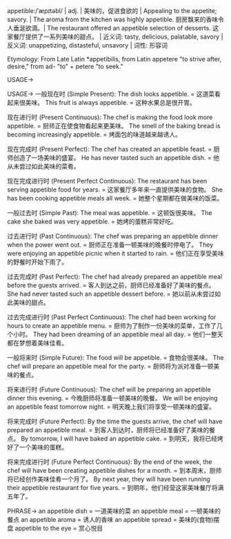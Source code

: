 appetible:/ˈæpɪtəbl/ | adj. | 美味的，促进食欲的 | Appealing to the appetite; savory. | The aroma from the kitchen was highly appetible. 厨房飘来的香味令人垂涎欲滴。|  The restaurant offered an appetible selection of desserts. 这家餐厅提供了一系列美味的甜点。 | 近义词: tasty, delicious, palatable, savory | 反义词: unappetizing, distasteful, unsavory | 词性: 形容词

Etymology: From Late Latin *appetibilis, from Latin appetere "to strive after, desire," from ad- "to" + petere "to seek."

USAGE->

USAGE->
一般现在时 (Simple Present):
The dish looks appetible. = 这道菜看起来很美味。
This fruit is always appetible. = 这种水果总是很开胃。

现在进行时 (Present Continuous):
The chef is making the food look more appetible. = 厨师正在使食物看起来更美味。
The smell of the baking bread is becoming increasingly appetible. = 烤面包的味道越来越诱人。

现在完成时 (Present Perfect):
The chef has created an appetible feast. = 厨师创造了一场美味的盛宴。
He has never tasted such an appetible dish. = 他从未尝过如此美味的菜肴。

现在完成进行时 (Present Perfect Continuous):
The restaurant has been serving appetible food for years. = 这家餐厅多年来一直提供美味的食物。
She has been cooking appetible meals all week. = 她整个星期都在做美味的饭菜。

一般过去时 (Simple Past):
The meal was appetible. = 这顿饭很美味。
The cake she baked was very appetible. = 她烤的蛋糕非常好吃。

过去进行时 (Past Continuous):
The chef was preparing an appetible dinner when the power went out. = 厨师正在准备一顿美味的晚餐时停电了。
They were enjoying an appetible picnic when it started to rain. = 他们正在享受美味的野餐时开始下雨了。


过去完成时 (Past Perfect):
The chef had already prepared an appetible meal before the guests arrived. = 客人到达之前，厨师已经准备好了美味的餐点。
She had never tasted such an appetible dessert before. = 她以前从未尝过如此美味的甜点。

过去完成进行时 (Past Perfect Continuous):
The chef had been working for hours to create an appetible menu. = 厨师为了制作一份美味的菜单，工作了几个小时。
They had been dreaming of an appetible meal all day. = 他们一整天都在梦想着美味佳肴。

一般将来时 (Simple Future):
The food will be appetible. = 食物会很美味。
The chef will prepare an appetible meal for the party. = 厨师将为派对准备一顿美味的餐点。

将来进行时 (Future Continuous):
The chef will be preparing an appetible dinner this evening. = 今晚厨师将准备一顿美味的晚餐。
We will be enjoying an appetible feast tomorrow night. = 明天晚上我们将享受一顿美味的盛宴。

将来完成时 (Future Perfect):
By the time the guests arrive, the chef will have prepared an appetible meal. = 到客人到达时，厨师将已经准备好了美味的餐点。
By tomorrow, I will have baked an appetible cake. = 到明天，我将已经烤好了一个美味的蛋糕。

将来完成进行时 (Future Perfect Continuous):
By the end of the week, the chef will have been creating appetible dishes for a month. = 到本周末，厨师将已经创作美味佳肴一个月了。
By next year, they will have been running their appetible restaurant for five years. = 到明年，他们经营这家美味餐厅将满五年了。


PHRASE->
an appetible dish = 一道美味的菜
an appetible meal = 一顿美味的餐点
an appetible aroma = 诱人的香味
an appetible spread = 美味的(食物)摆盘
appetible to the eye = 赏心悦目